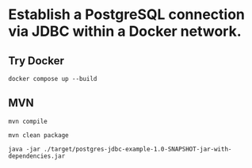 # Establish a PostgreSQL connection via JDBC within a Docker network.

## Try Docker
```
docker compose up --build
```

## MVN
```
mvn compile
```

```
mvn clean package
```

```
java -jar ./target/postgres-jdbc-example-1.0-SNAPSHOT-jar-with-dependencies.jar
```

